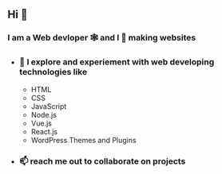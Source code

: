 ## Hi 🙋
### I am a Web devloper 🕸️ and I 💙 making websites
 
- ### 🔭 I explore and experiement with web developing technologies like
  - HTML
  - CSS
  - JavaScript
  - Node.js
  - Vue.js
  - React.js
  - WordPress Themes and Plugins
- ### 📫 reach me out to collaborate on projects  
<!--
**NikharPandya/NikharPandya** is a ✨ _special_ ✨ repository because its `README.md` (this file) appears on your GitHub profile.

Here are some ideas to get you started:

- 🔭 I’m currently working on ...
- 🌱 I’m currently learning ...
- 👯 I’m looking to collaborate on ...
- 🤔 I’m looking for help with ...
- 💬 Ask me about ...
- 📫 How to reach me: ...
- 😄 Pronouns: ...
- ⚡ Fun fact: ...
-->
